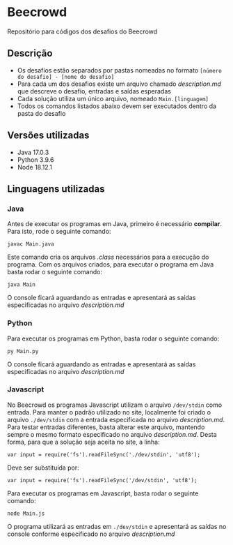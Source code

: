 # Beecrowd

Repositório para códigos dos desafios do Beecrowd

## Descrição

- Os desafios estão separados por pastas nomeadas no formato `[número do desafio] - [nome do desafio]`
- Para cada um dos desafios existe um arquivo chamado *description.md* que descreve o desafio, entradas e saídas esperadas
- Cada solução utiliza um único arquivo, nomeado `Main.[linguagem]`
- Todos os comandos listados abaixo devem ser executados dentro da pasta do desafio

## Versões utilizadas

- Java 17.0.3
- Python 3.9.6
- Node 18.12.1

## Linguagens utilizadas

### Java

Antes de executar os programas em Java, primeiro é necessário **compilar**. Para isto, rode o seguinte comando:

`javac Main.java`

Este comando cria os arquivos *.class* necessários para a execução do programa. Com os arquivos criados, para executar o programa em Java basta rodar o seguinte comando:

`java Main`

O console ficará aguardando as entradas e apresentará as saídas especificadas no arquivo *description.md*

### Python

Para executar os programas em Python, basta rodar o seguinte comando:

`py Main.py`

O console ficará aguardando as entradas e apresentará as saídas especificadas no arquivo *description.md*

### Javascript

No Beecrowd os programas Javascript utilizam o arquivo `/dev/stdin` como entrada. Para manter o padrão utilizado no site, localmente foi criado o arquivo `./dev/stdin` com a entrada especificada no arquivo *description.md*. Para testar entradas diferentes, basta alterar este arquivo, mantendo sempre o mesmo formato especificado no arquivo *description.md*. Desta forma, para que a solução seja aceita no site, a linha:

`var input = require('fs').readFileSync('./dev/stdin', 'utf8');`

Deve ser substituída por:

`var input = require('fs').readFileSync('/dev/stdin', 'utf8');`

Para executar os programas em Javascript, basta rodar o seguinte comando:

`node Main.js`

O programa utilizará as entradas em `./dev/stdin` e apresentará as saídas no console conforme especificado no arquivo *description.md*
